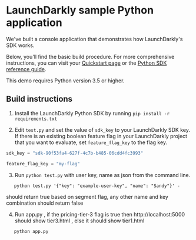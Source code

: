 # LaunchDarkly sample Python application

We've built a console application that demonstrates how LaunchDarkly's SDK works.

Below, you'll find the basic build procedure. For more comprehensive instructions, you can visit your [Quickstart page](https://app.launchdarkly.com/quickstart#/) or the [Python SDK reference guide](https://docs.launchdarkly.com/sdk/server-side/python).

This demo requires Python version 3.5 or higher.

## Build instructions

1. Install the LaunchDarkly Python SDK by running `pip install -r requirements.txt`

2. Edit `test.py` and set the value of `sdk_key` to your LaunchDarkly SDK key. If there is an existing boolean feature flag in your LaunchDarkly project that you want to evaluate, set `feature_flag_key` to the flag key.

```python
sdk_key = "sdk-90f53fa4-627f-4c7b-b485-06cdd4fc3993"

feature_flag_key = "my-flag"
```

3. Run `python test.py` with user key, name as json from the command line.

```
   python test.py '{"key": "example-user-key", "name": "Sandy"}' - 
```

should return true based on segment flag, any other name and key combination should return false


4. Run app.py , if the pricing-tier-3 flag is true then http://localhost:5000 should show tier3.html ,  else it should show tier1.html
```
   python app.py 
``` 
